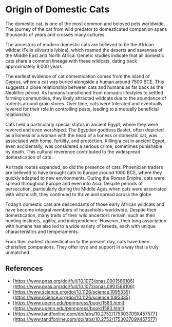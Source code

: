 # Origin of Domestic Cats

The domestic cat, is one of the most common and beloved pets worldwide. The journey of the cat from wild predator to domesticated companion spans thousands of years and crosses many cultures.

The ancestors of modern domestic cats are believed to be the African wildcat (Felis silvestris lybica), which roamed the deserts and savannas of the Middle East and North Africa. Genetic studies indicate that all domestic cats share a common lineage with these wildcats, dating back approximately 9,000 years .

The earliest evidence of cat domestication comes from the island of Cyprus, where a cat was buried alongside a human around 7500 BCE. This suggests a close relationship between cats and humans as far back as the Neolithic period. As humans transitioned from nomadic lifestyles to settled farming communities, they likely attracted wildcats due to the abundance of rodents around grain stores. Over time, cats were tolerated and eventually revered for their role in controlling pests, leading to a mutually beneficial relationship .

Cats held a particularly special status in ancient Egypt, where they were revered and even worshiped. The Egyptian goddess Bastet, often depicted as a lioness or a woman with the head of a lioness or domestic cat, was associated with home, fertility, and protection. Killing a cat in ancient Egypt, even accidentally, was considered a serious crime, sometimes punishable by death. This cultural reverence contributed to the widespread domestication of cats .

As trade routes expanded, so did the presence of cats. Phoenician traders are believed to have brought cats to Europe around 1000 BCE, where they quickly adapted to new environments. During the Roman Empire, cats were spread throughout Europe and even into Asia. Despite periods of persecution, particularly during the Middle Ages when cats were associated with witchcraft, they continued to thrive and spread across the globe.

Today’s domestic cats are descendants of those early African wildcats and have become integral members of households worldwide. Despite their domestication, many traits of their wild ancestors remain, such as their hunting instincts, agility, and independence. However, their long association with humans has also led to a wide variety of breeds, each with unique characteristics and temperaments.

From their earliest domestication to the present day, cats have been cherished companions. They offer love and support in a way that is truly unmatched.

## References

- [https://www.pnas.org/doi/full/10.1073/pnas.0901586106](https://www.pnas.org/doi/full/10.1073/pnas.0901586106)
- [https://www.science.org/doi/10.1126/science.1095335](https://www.science.org/doi/10.1126/science.1095335)
- [https://www.upenn.edu/pennpress/book/1583.html](https://www.upenn.edu/pennpress/book/1583.html)
- [https://www.tandfonline.com/doi/abs/10.2752/175303709X457577](https://www.tandfonline.com/doi/abs/10.2752/175303709X457577)